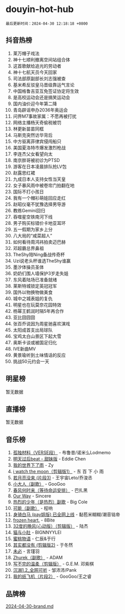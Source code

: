 # douyin-hot-hub

`最后更新时间：2024-04-30 12:18:18 +0800`

## 抖音热榜

1. 莱万帽子戏法
1. 神十七顺利撤离空间站组合体
1. 这首歌献给追光的劳动者
1. 神十七航天员今天回家
1. 司法部原副部长刘志强被查
1. 基米希反驳皇马晋级靠运气言论
1. 中国格鲁吉亚互免签证协定将生效
1. 是高校运动会还是搞笑运动会
1. 国内油价迎今年第二降
1. 青岛辟谣申办2036年奥运会
1. 问界M7事故家属：不愿再被打扰
1. 网络主播杨天奇偷税被罚
1. 林更新苗苗同框
1. 马斯克突然访华背后
1. 中方驱离菲律宾侵闯船只
1. 美国夏洛特市爆发激烈枪战
1. 李连杰父女看望向太
1. 南京胖哥被初诊为PTSD
1. 游客在日本凌晨排队抢LV包
1. 赵露思红裙
1. 九成日本人支持女性当天皇
1. 女子暴风雨中被卷帘门拍翻在地
1. 国际不打小孩日
1. 我有一个帽衫萌娃回应走红
1. 赵昭仪毫不犹豫选择男导游
1. 教练Gemini回归
1. 吞噬星空铁南河下线
1. 男子购买标错价卡地亚耳环
1. 五一假期为家乡上分
1. 八大局的“咸菜超人”
1. 如何看待周鸿祎拍卖迈巴赫
1. 邓超霸总界鼻祖
1. TheShy陪Ning备战传奇杯
1. Uzi说老头杯谁选TheShy谁赢
1. 墨汐体操员圣体
1. 奶奶们围人墙保护3岁走失娃
1. 东风着陆场已准备就绪
1. 莱斯特城锁定英冠冠军
1. 国外以物换物做美食
1. 城中之城表姐的复仇
1. 明星也在玩莫奈花园特效
1. 杨幂王鹤润时隔5年再合作
1. 亚比囧囧囧
1. 张百乔说因为周星驰喜欢演戏
1. 太阳成首支出局球队
1. 宝鸡太白山景区下起大雪
1. 奥斯卡谈或被国足归化
1. IVE新曲MV
1. 黄景瑜听到土味情话的反应
1. 挑战50元约会一天

## 明星榜

暂无数据

## 直播榜

暂无数据

## 音乐榜

1. [孤独材料（VERSE段）](https://sf6-cdn-tos.douyinstatic.com/obj/tos-cn-ve-2774/ocX7glDNHYlwFeYrGQfBZoThtvPWy8tCCEBGKQ) - 布鲁昔/诺米么Lodmemo
1. [明天过后beat - 甜妹版](https://sf5-hl-cdn-tos.douyinstatic.com/obj/tos-cn-ve-2774/osMLYeeoMm04CZyaI91XUDF8OzLRLgePKALGHI) - Eddie Chen
1. [我的世界下了雨](https://sf5-hl-cdn-tos.douyinstatic.com/obj/tos-cn-ve-2774/o85sBiwXIByH9bWIMAEEOoiQ1o1m9Afn15BspE) - Zy
1. [i watch the moon（剪辑版1）](https://sf5-hl-cdn-tos.douyinstatic.com/obj/tos-cn-ve-2774/o0I9mSChzHZANMJIEBfkCQzzg6N5WAcVtqft9P) - 东 百 下 小 雨
1. [若月亮没来 (片段3)](https://sf3-cdn-tos.douyinstatic.com/obj/tos-cn-ve-2774/okfyEUsGW1B1ovJi5JiN9IjvAT2lMwA054GoEB) - 王宇宙Leto/乔浚丞
1. [小大人（副歌）](https://sf5-hl-cdn-tos.douyinstatic.com/obj/tos-cn-ve-2774/oIhaDwehWhLFsVIG7QIICLLazDNGJAGg5geeb4) - GooGoo
1. [春风何时来（等待命运安排）](https://sf5-hl-cdn-tos.douyinstatic.com/obj/tos-cn-ve-2774/oICBNbD3gelMfB4WgiD1KI2jQtXZE2FgHLwtsl) - 巴扎黑
1. [Our Way](https://sf27-cdn-tos.douyinstatic.com/obj/tos-cn-ve-2774/o8tPEkQgQNCe0DPeFwZzYrbqLlnzBBrYidWkEZ) - Sincere
1. [热烈的少年（是热烈）副歌](https://sf5-hl-cdn-tos.douyinstatic.com/obj/tos-cn-ve-2774/owVNI0CLDAUMtSz6TEYvfFBFL4UDFFhLfgK8fa) - Big Cole
1. [可能（副歌）](https://sf5-hl-cdn-tos.douyinstatic.com/obj/tos-cn-ve-2774/cde1731888894259b333569393c2fb51) - 程响
1. [身骑白马 (pay姐版) 已全网上线](https://sf5-hl-cdn-tos.douyinstatic.com/obj/tos-cn-ve-2774/oQLO5ZgLsFkaDhdIIveF2zUCgfweY0gWaH4AQG) - 黏苞米糊糊/潮音铭帝
1. [frozen heart.](https://sf5-hl-cdn-tos.douyinstatic.com/obj/tos-cn-ve-2774/oIIWJfyjIACZA9zQMtnJ6hQQhFC4vhCupoRBsO) - 8Bite
1. [32度的晚风(心动版）（剪辑版）](https://sf5-hl-cdn-tos.douyinstatic.com/obj/tos-cn-ve-2774/owNyabsyWdzUulxhoJfK8IBXgp0UMQAHpvGh2B) - 陆杰
1. [猫与小肚](https://sf3-cdn-tos.douyinstatic.com/obj/tos-cn-ve-2774/osZeoClMECgK8DYl6VebABgbchEtPYQjZEnRtd) - BIGNNYYLEI
1. [蜜桃物语](https://sf5-hl-cdn-tos.douyinstatic.com/obj/tos-cn-ve-2774/oIhOSCZtIACtYU4XQkngiW9kCBfVD1Fz9IYeqL) - 仁辰&于行
1. [其实都没有 (剪辑版2)](https://sf3-cdn-tos.douyinstatic.com/obj/tos-cn-ve-2774/oEBNQenHZtBhxYjGgUDQk0BCHTigQafgFlbQ7k) - 于冬然
1. [未必](https://sf3-cdn-tos.douyinstatic.com/obj/tos-cn-ve-2774/ogntQMFnKQDZUgTCYuJgfLEtleYZZFxBQqhhFB) - 言瑾羽
1. [Zhurek（副歌）](https://sf6-cdn-tos.douyinstatic.com/obj/tos-cn-ve-2774/ooQm8FBZQDlf0btEYgVpCcSCQfrdJGBEKZYBGS) - ADAM
1. [写不完的温柔（剪辑版）](https://sf3-cdn-tos.douyinstatic.com/obj/tos-cn-ve-2774/oYBzzZQJ233GfwkemJJffAIWgeIYrjZfWhHTcG) - G.E.M. 邓紫棋
1. [沉溺1.2_全网可听](https://sf5-hl-cdn-tos.douyinstatic.com/obj/tos-cn-ve-2774/ok2QoiBqsWAX9McZmWiI9gAB0EzwD4Xj6yfmtH) - 邹沛沛/Pank
1. [我的纸飞机（片段2）](https://sf5-hl-cdn-tos.douyinstatic.com/obj/tos-cn-ve-2774/oM2ZrKcg2CD5AeRB2gkeXOFB1IxAGJdZPazYHf) - GooGoo/王之睿

## 品牌榜

[2024-04-30-brand.md](2024-04-30-brand.md)
